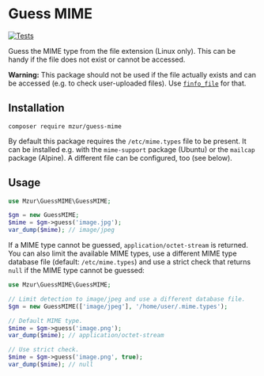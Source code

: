 # Guess MIME

[![Tests](https://github.com/mzur/guess-mime/actions/workflows/php.yml/badge.svg)](https://github.com/mzur/guess-mime/actions/workflows/php.yml)

Guess the MIME type from the file extension (Linux only). This can be handy if the file does not exist or cannot be accessed.

**Warning:** This package should not be used if the file actually exists and can be accessed (e.g. to check user-uploaded files). Use [`finfo_file`](https://www.php.net/manual/en/function.finfo-file.php) for that.

## Installation

```
composer require mzur/guess-mime
```

By default this package requires the `/etc/mime.types` file to be present. It can be installed e.g. with the `mime-support` package (Ubuntu) or the `mailcap` package (Alpine). A different file can be configured, too (see below).

## Usage

```php
use Mzur\GuessMIME\GuessMIME;

$gm = new GuessMIME;
$mime = $gm->guess('image.jpg');
var_dump($mime); // image/jpeg
```

If a MIME type cannot be guessed, `application/octet-stream` is returned. You can also limit the available MIME types, use a different MIME type database file (default: `/etc/mime.types`) and use a strict check that returns `null` if the MIME type cannot be guessed:

```php
use Mzur\GuessMIME\GuessMIME;

// Limit detection to image/jpeg and use a different database file.
$gm = new GuessMIME(['image/jpeg'], '/home/user/.mime.types');

// Default MIME type.
$mime = $gm->guess('image.png');
var_dump($mime); // application/octet-stream

// Use strict check.
$mime = $gm->guess('image.png', true);
var_dump($mime); // null
```
